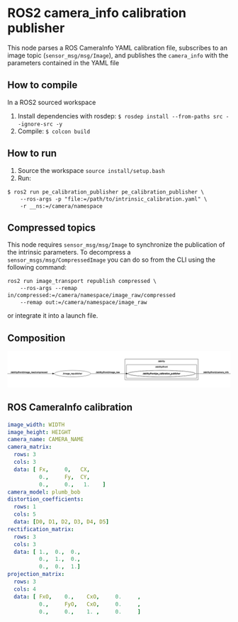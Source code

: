# ROS2 camera_info calibration publisher

This node parses a ROS CameraInfo YAML calibration file, subscribes to an image topic (`sensor_msg/msg/Image`), 
and publishes the `camera_info` with the parameters contained in the YAML file

## How to compile

In a ROS2 sourced workspace


1. Install dependencies with rosdep:
`$ rosdep install --from-paths src --ignore-src -y`
2. Compile:
`$ colcon build`

## How to run
1. Source the workspace `source install/setup.bash`
2. Run:
```
$ ros2 run pe_calibration_publisher pe_calibration_publisher \
    --ros-args -p "file:=/path/to/intrinsic_calibration.yaml" \
    -r __ns:=/camera/namespace
```

## Compressed topics
This node requires `sensor_msg/msg/Image` to synchronize the publication of the intrinsic parameters.
To decompress a `sensor_msgs/msg/CompressedImage` you can do so from the CLI using the following command:

```shell
ros2 run image_transport republish compressed \
    --ros-args --remap in/compressed:=/camera/namespace/image_raw/compressed 
    --remap out:=/camera/namespace/image_raw
```

or integrate it into a launch file.

## Composition

![CalibrationPublisher](./doc/nodes.png)

## ROS CameraInfo calibration

```yaml
image_width: WIDTH
image_height: HEIGHT
camera_name: CAMERA_NAME
camera_matrix:
  rows: 3
  cols: 3
  data: [ Fx,     0,   CX,
          0.,     Fy,  CY,
          0.,     0.,   1.    ]
camera_model: plumb_bob
distortion_coefficients:
  rows: 1
  cols: 5
  data: [D0, D1, D2, D3, D4, D5]
rectification_matrix:
  rows: 3
  cols: 3
  data: [ 1.,  0.,  0.,
          0.,  1.,  0.,
          0.,  0.,  1.]
projection_matrix:
  rows: 3
  cols: 4
  data: [ FxO,    0.,    CxO,     0.     ,
          0.,     FyO,   CxO,     0.     ,
          0.,     0.,    1. ,     0.     ]

```
